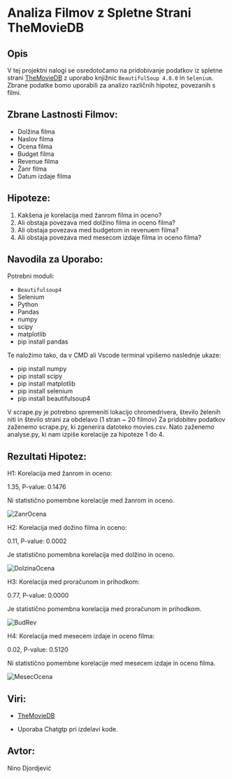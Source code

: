 # **Analiza Filmov z Spletne Strani TheMovieDB**

## **Opis**
V tej projektni nalogi se osredotočamo na pridobivanje podatkov iz spletne strani [TheMovieDB](https://www.themoviedb.org/) z uporabo knjižnic `BeautifulSoup 4.8.0` in `Selenium`. Zbrane podatke bomo uporabili za analizo različnih hipotez, povezanih s filmi.

## **Zbrane Lastnosti Filmov:**
- Dolžina filma
- Naslov filma
- Ocena filma
- Budget filma
- Revenue filma
- Žanr filma
- Datum izdaje filma

## **Hipoteze:**
1. Kakšena je korelacija med žanrom filma in oceno?
2. Ali obstaja povezava med dolžino filma in oceno filma?
3. Ali obstaja povezava med budgetom in revenuem filma?
4. Ali obstaja povezava med mesecom izdaje filma in oceno filma?

## **Navodila za Uporabo:**
Potrebni moduli: 
- `Beautifulsoup4` 
- Selenium 
- Python
- Pandas
- numpy
- scipy
- matplotlib
- pip install pandas

  
Te naložimo tako, da v CMD ali Vscode terminal vpišemo naslednje ukaze:
- pip install numpy
- pip install scipy
- pip install matplotlib
- pip install selenium
- pip install beautifulsoup4

  
V scrape.py je potrebno spremeniti lokacijo chromedrivera, število želenih niti in število strani za obdelavo (1 stran ~ 20 filmov)
Za pridobitev podatkov zaženemo scrape.py, ki zgenerira datoteko movies.csv.
Nato zaženemo analyse.py, ki nam izpiše korelacije za hipoteze 1 do 4.

## **Rezultati Hipotez:**


H1: Korelacija med žanrom in oceno: 

1.35, P-value: 0.1476


Ni statistično pomembne korelacije med žanrom in oceno.


![ZanrOcena](https://github.com/Ninodj123/prog1-projektna/assets/109914375/d924a98b-2d0d-44f8-a6c1-27d6f5467a96)


H2: Korelacija med dožino filma in oceno: 


0.11, P-value: 0.0002


Je statistično pomembna korelacija med dolžino in oceno.


![DolzinaOcena](https://github.com/Ninodj123/prog1-projektna/assets/109914375/f8e37734-d5f3-4fa4-9ea0-1eb05db37773)


H3: Korelacija med proračunom in prihodkom: 


0.77, P-value: 0.0000


Je statistično pomembna korelacija med proračunom in prihodkom.


![BudRev](https://github.com/Ninodj123/prog1-projektna/assets/109914375/7d0208bf-a49b-4ecb-a127-7d885861f898)


H4: Korelacija med mesecem izdaje in oceno filma: 


0.02, P-value: 0.5120


Ni statistično pomembne korelacije med mesecem izdaje in oceno filma.


![MesecOcena](https://github.com/Ninodj123/prog1-projektna/assets/109914375/f6633258-a1f6-46db-b8d1-455898a05844)









## **Viri:**

- [TheMovieDB](https://www.themoviedb.org/)

- Uporaba Chatgtp pri izdelavi kode.

## **Avtor:**
Nino Djordjević
